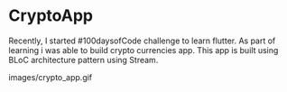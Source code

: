 #   CryptoApp

Recently, I started #100daysofCode challenge to learn flutter.
As part of learning i was able to build crypto currencies app. This app is built using BLoC architecture pattern using Stream. 

images/crypto_app.gif
